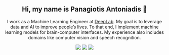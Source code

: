 <h2 align=center>
Hi, my name is Panagiotis Antoniadis 👋
</h2>

<p align=center>
I work as a Machine Learning Engineer at <a target="_blank" href="https://deeplab.ai/">DeepLab</a>. My goal is to leverage data and AI to improve people’s lives. To that end, I implement machine learning models for brain-computer interfaces. My experience also includes domains like computer vision and speech recognition.
</p>

<p align=center>
  <a target="_blank" href="https://www.linkedin.com/in/panagiotis-antoniadis-6614ba167/"><img src="https://img.shields.io/badge/-LinkedIn-0077B5?style=for-the-badge&logo=Linkedin&logoColor=white"></img></a>
  <a target="_blank" href="https://www.researchgate.net/profile/Panagiotis_Antoniadis4"><img src="https://img.shields.io/badge/-Researchgate-00ccbb?style=for-the-badge&logo=Researchgate&logoColor=white"></img></a>
  <a target="_blank" href="https://scholar.google.com.tw/citations?user=yrfy51QAAAAJ&hl=el&oi=ao"><img src="https://img.shields.io/badge/-Google Scholar-326ac5?style=for-the-badge&logo=Google-Scholar&logoColor=white"></img></a>
</p>


<!--
**PanosAntoniadis/PanosAntoniadis** is a ✨ _special_ ✨ repository because its `README.md` (this file) appears on your GitHub profile.

Here are some ideas to get you started:

- 🔭 I’m currently working on ...
- 🌱 I’m currently learning ...
- 👯 I’m looking to collaborate on ...
- 🤔 I’m looking for help with ...
- 💬 Ask me about ...
- 📫 How to reach me: ...
- 😄 Pronouns: ...
- ⚡ Fun fact: ...
-->
